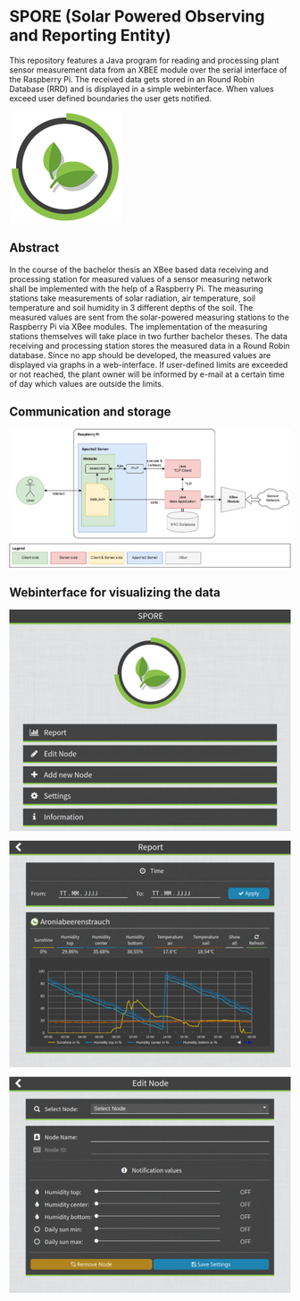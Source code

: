# SPORE (Solar Powered Observing and Reporting Entity)
This repository features a Java program for reading and processing plant sensor measurement data from an XBEE module over the serial interface of the Raspberry Pi. The received data gets stored in an Round Robin Database (RRD) and is displayed in a simple webinterface. When values exceed user defined boundaries the user gets notified.



![](resources/spore_logo.jpg)



## Abstract

In the course of the bachelor thesis an XBee based data receiving and processing station for measured values of a sensor measuring network shall be implemented with the help of a Raspberry Pi. The measuring stations take measurements of solar radiation, air temperature, soil temperature and soil humidity in 3 different depths of the soil. The measured values are sent from the solar-powered measuring stations to the Raspberry Pi via XBee modules. The implementation of the measuring stations themselves will take place in two further bachelor theses. The data receiving and processing station stores the measured data in a Round Robin database. Since no app should be developed, the measured values are displayed via graphs in a web-interface. If user-defined limits are exceeded or not reached, the plant owner will be informed by e-mail at a certain time of day which values are outside the limits.



## Communication and storage

![](resources/ProjectModel.png)



## Webinterface for visualizing the data

![](resources/Menu.png)

![](resources/Report.png)

![](resources/EditNode.png)
